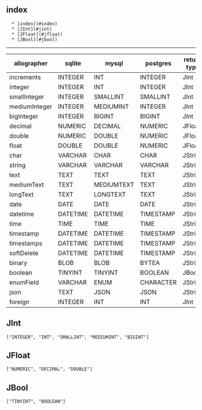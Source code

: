 
## index
<!--ts-->
      * [index](#index)
      * [JInt](#jint)
      * [JFloat](#jfloat)
      * [JBool](#jbool)

<!-- Added by: root, at: Tue Feb 22 03:12:01 UTC 2022 -->

<!--te-->
---

|allographer|sqlite|mysql|postgres|return type|
|---|---|---|---|---|
|increments|INTEGER|INT|INTEGER|JInt
|integer|INTEGER|INT|INTEGER|JInt
|smallInteger|INTEGER|SMALLINT|SMALLINT|JInt
|mediumInteger|INTEGER|MEDIUMINT|INTEGER|JInt
|bigInteger|INTEGER|BIGINT|BIGINT|JInt
|decimal|NUMERIC|DECIMAL|NUMERIC|JFloat
|double|NUMERIC|DOUBLE|NUMERIC|JFloat
|float|DOUBLE|DOUBLE|NUMERIC|JFloat
|char|VARCHAR|CHAR|CHAR|JString
|string|VARCHAR|VARCHAR|VARCHAR|JString
|text|TEXT|TEXT|TEXT|JString
|mediumText|TEXT|MEDIUMTEXT|TEXT|JString
|longText|TEXT|LONGTEXT|TEXT|JString
|date|DATE|DATE|DATE|JString
|datetime|DATETIME|DATETIME|TIMESTAMP|JString
|time|TIME|TIME|TIME|JString
|timestamp|DATETIME|DATETIME|TIMESTAMP|JString
|timestamps|DATETIME|DATETIME|TIMESTAMP|JString
|softDelete|DATETIME|DATETIME|TIMESTAMP|JString
|binary|BLOB|BLOB|BYTEA|JString
|boolean|TINYINT|TINYINT|BOOLEAN|JBool
|enumField|VARCHAR|ENUM|CHARACTER|JString
|json|TEXT|JSON|JSON|JString
|foreign|INTEGER|INT|INT|JInt


## JInt
```
["INTEGER", "INT", "SMALLINT", "MEDIUMINT", "BIGINT"]
```

## JFloat
```
["NUMERIC", "DECIMAL", "DOUBLE"]
```

## JBool
```
["TINYINT", "BOOLEAN"]
```
